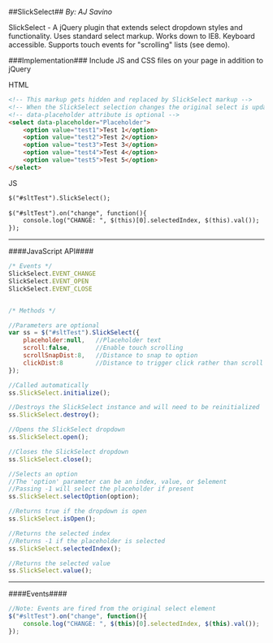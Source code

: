 ##SlickSelect##
*By: AJ Savino*

SlickSelect - A jQuery plugin that extends select dropdown styles and functionality. Uses standard select markup. Works down to IE8. Keyboard accessible. Supports touch events for "scrolling" lists (see demo).

###Implementation###
Include JS and CSS files on your page in addition to jQuery

HTML
```html
<!-- This markup gets hidden and replaced by SlickSelect markup -->
<!-- When the SlickSelect selection changes the original select is updated -->
<!-- data-placeholder attribute is optional -->
<select data-placeholder="Placeholder">
	<option value="test1">Test 1</option>
	<option value="test2">Test 2</option>
	<option value="test3">Test 3</option>
	<option value="test4">Test 4</option>
	<option value="test5">Test 5</option>
</select>
```

JS
```html
$("#sltTest").SlickSelect();
			
$("#sltTest").on("change", function(){
	console.log("CHANGE: ", $(this)[0].selectedIndex, $(this).val());
});
```

----------

####JavaScript API####
```javascript
/* Events */
SlickSelect.EVENT_CHANGE
SlickSelect.EVENT_OPEN
SlickSelect.EVENT_CLOSE


/* Methods */

//Parameters are optional
var ss = $("#sltTest").SlickSelect({
	placeholder:null,	//Placeholder text
	scroll:false,		//Enable touch scrolling
	scrollSnapDist:8,	//Distance to snap to option
	clickDist:8			//Distance to trigger click rather than scroll	
});

//Called automatically
ss.SlickSelect.initialize();

//Destroys the SlickSelect instance and will need to be reinitialized
ss.SlickSelect.destroy();

//Opens the SlickSelect dropdown
ss.SlickSelect.open();

//Closes the SlickSelect dropdown
ss.SlickSelect.close();

//Selects an option
//The 'option' parameter can be an index, value, or $element
//Passing -1 will select the placeholder if present
ss.SlickSelect.selectOption(option);

//Returns true if the dropdown is open
ss.SlickSelect.isOpen();

//Returns the selected index
//Returns -1 if the placeholder is selected
ss.SlickSelect.selectedIndex();

//Returns the selected value
ss.SlickSelect.value();
```

----------

####Events####
```javascript
//Note: Events are fired from the original select element
$("#sltTest").on("change", function(){
	console.log("CHANGE: ", $(this)[0].selectedIndex, $(this).val());
});
```